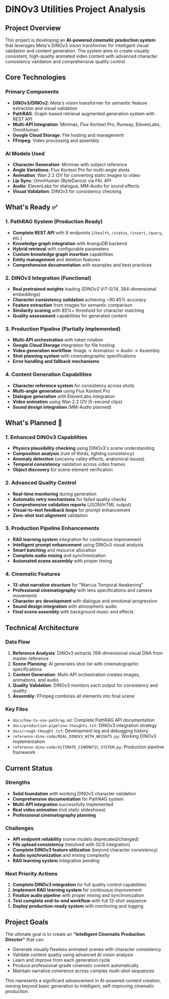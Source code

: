 # DINOv3 Utilities Project Analysis

## Project Overview

This project is developing an **AI-powered cinematic production system** that leverages Meta's DINOv3 vision transformer for intelligent visual validation and content generation. The system aims to create visually consistent, high-quality animated video content with advanced character consistency validation and comprehensive quality control.

## Core Technologies

### Primary Components
- **DINOv3/DINOv2**: Meta's vision transformer for semantic feature extraction and visual validation
- **PathRAG**: Graph-based retrieval augmented generation system with REST API
- **Multi-API Integration**: Minimax, Flux Kontext Pro, Runway, ElevenLabs, OmniHuman
- **Google Cloud Storage**: File hosting and management
- **FFmpeg**: Video processing and assembly

### AI Models Used
- **Character Generation**: Minimax with subject reference
- **Angle Variations**: Flux Kontext Pro for multi-angle shots
- **Animation**: Wan 2.2 I2V for converting static images to video
- **Lip Sync**: OmniHuman (ByteDance) via FAL API
- **Audio**: ElevenLabs for dialogue, MM-Audio for sound effects
- **Visual Validation**: DINOv3 for consistency checking

## What's Ready ✅

### 1. PathRAG System (Production Ready)
- **Complete REST API** with 8 endpoints (`/health`, `/status`, `/insert`, `/query`, etc.)
- **Knowledge graph integration** with ArangoDB backend
- **Hybrid retrieval** with configurable parameters
- **Custom knowledge graph insertion** capabilities
- **Entity management** and deletion features
- **Comprehensive documentation** with examples and best practices

### 2. DINOv3 Integration (Functional)
- **Real pretrained weights** loading (DINOv2 ViT-S/14, 384-dimensional embeddings)
- **Character consistency validation** achieving ~90.45% accuracy
- **Feature extraction** from images for semantic comparison
- **Similarity scoring** with 85%+ threshold for character matching
- **Quality assessment** capabilities for generated content

### 3. Production Pipeline (Partially Implemented)
- **Multi-API orchestration** with token rotation
- **Google Cloud Storage** integration for file hosting
- **Video generation workflow**: Image → Animation → Audio → Assembly
- **Shot planning system** with cinematographic specifications
- **Error handling and fallback mechanisms**

### 4. Content Generation Capabilities
- **Character reference system** for consistency across shots
- **Multi-angle generation** using Flux Kontext Pro
- **Dialogue generation** with ElevenLabs integration
- **Video animation** using Wan 2.2 I2V (5-second clips)
- **Sound design integration** (MM-Audio planned)

## What's Planned 🚧

### 1. Enhanced DINOv3 Capabilities
- **Physics plausibility checking** using DINOv3's scene understanding
- **Composition analysis** (rule of thirds, lighting consistency)
- **Anomaly detection** (uncanny valley effects, anatomical issues)
- **Temporal consistency** validation across video frames
- **Object discovery** for scene element verification

### 2. Advanced Quality Control
- **Real-time monitoring** during generation
- **Automatic retry mechanisms** for failed quality checks
- **Comprehensive validation reports** (JSON/HTML output)
- **Visual-to-text feedback loops** for prompt enhancement
- **Zero-shot text alignment** validation

### 3. Production Pipeline Enhancements
- **RAG learning system** integration for continuous improvement
- **Intelligent prompt enhancement** using DINOv3 visual analysis
- **Smart batching** and resource allocation
- **Complete audio mixing** and synchronization
- **Automated scene assembly** with proper timing

### 4. Cinematic Features
- **13-shot narrative structure** for "Marcus Temporal Awakening"
- **Professional cinematography** with lens specifications and camera movements
- **Character arc development** with dialogue and emotional progression
- **Sound design integration** with atmospheric audio
- **Final scene assembly** with background music and effects

## Technical Architecture

### Data Flow
1. **Reference Analysis**: DINOv3 extracts 768-dimensional visual DNA from master reference
2. **Scene Planning**: AI generates shot list with cinematographic specifications
3. **Content Generation**: Multi-API orchestration creates images, animations, and audio
4. **Quality Validation**: DINOv3 monitors each output for consistency and quality
5. **Assembly**: FFmpeg combines all elements into final scene

### Key Files
- `docs/how-to-use-pathrag.md`: Complete PathRAG API documentation
- `docs/production-pipeline-thoughts.txt`: DINOv3 integration strategy
- `docs/rough-thought.txt`: Development log and debugging history
- `reference-dino-code/REAL_DINOV3_WITH_WEIGHTS.py`: Working DINOv3 implementation
- `reference-dino-code/ULTIMATE_CINEMATIC_SYSTEM.py`: Production pipeline framework

## Current Status

### Strengths
- **Solid foundation** with working DINOv3 character validation
- **Comprehensive documentation** for PathRAG system
- **Multi-API integration** successfully implemented
- **Real video animation** (not static slideshows)
- **Professional cinematography planning**

### Challenges
- **API endpoint reliability** (some models deprecated/changed)
- **File upload consistency** (resolved with GCS integration)
- **Complete DINOv3 feature utilization** (beyond character consistency)
- **Audio synchronization** and mixing complexity
- **RAG learning system** integration pending

### Next Priority Actions
1. **Complete DINOv3 integration** for full quality control capabilities
2. **Implement RAG learning system** for continuous improvement
3. **Finalize audio pipeline** with proper mixing and synchronization
4. **Test complete end-to-end workflow** with full 13-shot sequence
5. **Deploy production-ready system** with monitoring and logging

## Project Goals

The ultimate goal is to create an **"Intelligent Cinematic Production Director"** that can:
- Generate visually flawless animated scenes with character consistency
- Validate content quality using advanced AI vision analysis
- Learn and improve from each generation cycle
- Produce professional-grade cinematic content automatically
- Maintain narrative coherence across complex multi-shot sequences

This represents a significant advancement in AI-powered content creation, moving beyond basic generation to intelligent, self-improving cinematic production.
